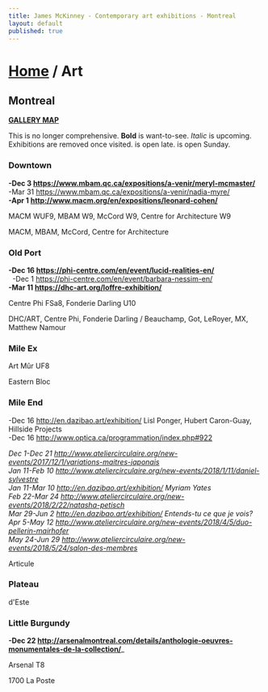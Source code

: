 ```yaml
---
title: James McKinney - Contemporary art exhibitions - Montreal
layout: default
published: true
---
```


# [Home](/) / Art

## Montreal

**[GALLERY MAP](https://www.google.com/maps/d/u/0/edit?mid=1pKDvWCvnInNN2igV2ruxxL_srzE)**

This is no longer comprehensive. <span class="glyphicon glyphicon-info-sign" aria-hidden="true"></span> <strong>Bold</strong> is want-to-see. <em>Italic</em> is upcoming. Exhibitions are removed once visited. <span class="glyphicon glyphicon-time" aria-hidden="true"></span> is open late. <span class="glyphicon glyphicon-calendar" aria-hidden="true"></span> is open Sunday.

### Downtown

**-Dec 3 <https://www.mbam.qc.ca/expositions/a-venir/meryl-mcmaster/>**  
-Mar 31 <https://www.mbam.qc.ca/expositions/a-venir/nadia-myre/>  
**-Apr 1 <http://www.macm.org/en/expositions/leonard-cohen/>**  

<span class="glyphicon glyphicon-time" aria-hidden="true"></span> MACM WUF9, MBAM W9, McCord W9, Centre for Architecture W9

<span class="glyphicon glyphicon-calendar" aria-hidden="true"></span> MACM, MBAM, McCord, Centre for Architecture

### Old Port

**-Dec 16 <https://phi-centre.com/en/event/lucid-realities-en/>**  
  -Dec 1 <https://phi-centre.com/en/event/barbara-nessim-en/>  
**-Mar 11 <https://dhc-art.org/loffre-exhibition/>**  

<span class="glyphicon glyphicon-time" aria-hidden="true"></span> Centre Phi FSa8, Fonderie Darling U10

<span class="glyphicon glyphicon-calendar" aria-hidden="true"></span> DHC/ART, Centre Phi, Fonderie Darling / Beauchamp, Got, LeRoyer, MX, Matthew Namour

### Mile Ex

<span class="glyphicon glyphicon-time" aria-hidden="true"></span> Art Mûr UF8

<span class="glyphicon glyphicon-calendar" aria-hidden="true"></span> Eastern Bloc

### Mile End

-Dec 16 <http://en.dazibao.art/exhibition/> Lisl Ponger, Hubert Caron-Guay, Hillside Projects  
-Dec 16 <http://www.optica.ca/programmation/index.php#922>  

_Dec 1-Dec 21 <http://www.ateliercirculaire.org/new-events/2017/12/1/variations-maitres-japonais>_  
_Jan 11-Feb 10 <http://www.ateliercirculaire.org/new-events/2018/1/11/daniel-sylvestre>_  
_Jan 11-Mar 10 <http://en.dazibao.art/exhibition/> Myriam Yates_  
_Feb 22-Mar 24 <http://www.ateliercirculaire.org/new-events/2018/2/22/natasha-petisch>_  
_Mar 29-Jun 2 <http://en.dazibao.art/exhibition/> Entends-tu ce que je vois?_  
_Apr 5-May 12 <http://www.ateliercirculaire.org/new-events/2018/4/5/duo-pellerin-mairhofer>_  
_May 24-Jun 29 <http://www.ateliercirculaire.org/new-events/2018/5/24/salon-des-membres>_  

<span class="glyphicon glyphicon-calendar" aria-hidden="true"></span> Articule

### Plateau

<span class="glyphicon glyphicon-calendar" aria-hidden="true"></span> d'Este

### Little Burgundy

**-Dec 22 <http://arsenalmontreal.com/details/anthologie-oeuvres-monumentales-de-la-collection/>**_  

<span class="glyphicon glyphicon-time" aria-hidden="true"></span> Arsenal T8

<span class="glyphicon glyphicon-calendar" aria-hidden="true"></span> 1700 La Poste
